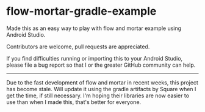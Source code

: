 # flow-mortar-gradle-example

Made this as an easy way to play with flow and mortar example using Android Studio.

Contributors are welcome, pull requests are appreciated.

If you find difficulties running or importing this to your Android Studio, please file a bug report so that I or the greater GitHub community can help.

----
Due to the fast development of flow and mortar in recent weeks, this project has become stale. Will update it using the gradle artifacts by Square when I get the time, if still necessary. I'm hoping their libraries are now easier to use than when I made this, that's better for everyone.
